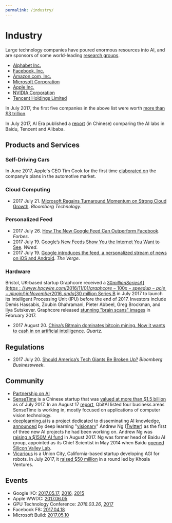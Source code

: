 ```yaml
---
permalink: /industry/
---
```

# Industry

Large technology companies have poured enormous resources into AI, and are sponsors of some world-leading [research groups](http://realai.org/labs/).

* [Alphabet Inc.](http://realai.org/industry/alphabet/)
* [Facebook, Inc.](http://realai.org/industry/facebook/)
* [Amazon.com, Inc.](http://realai.org/industry/amazon/)
* [Microsoft Corporation](http://realai.org/industry/microsoft/)
* [Apple Inc.](http://realai.org/industry/apple/)
* [NVIDIA Corporation](http://realai.org/industry/nvidia/)
* [Tencent Holdings Limited](http://realai.org/industry/tencent/)

In July 2017, the first five companies in the above list were worth [more than $3 trillion](https://techcrunch.com/2017/07/19/techs-5-biggest-players-now-worth-3-trillion/).

In July 2017, AI Era published a [report](https://www.sohu.com/a/157091076_473283) (in Chinese) comparing the AI labs in Baidu, Tencent and Alibaba.

## Products and Services

### Self-Driving Cars

In June 2017, Apple's CEO Tim Cook for the first time [elaborated on](https://www.bloomberg.com/news/articles/2017-06-13/cook-says-apple-is-focusing-on-making-an-autonomous-car-system) the company’s plans in the automotive market.

### Cloud Computing

* 2017 July 21. [Microsoft Regains Turnaround Momentum on Strong Cloud Growth](https://www.bloomberg.com/news/articles/2017-07-20/microsoft-sales-profit-top-estimates-as-cloud-growth-marches-on). *Bloomberg Technology*.

### Personalized Feed

* 2017 July 26. [How The New Google Feed Can Outperform Facebook](https://www.forbes.com/sites/nelsongranados/2017/07/26/how-the-new-google-feed-can-outperform-facebook/). *Forbes*.
* 2017 July 19. [Google’s New Feeds Show You the Internet You Want to See](https://www.wired.com/story/googles-new-feeds-show-you-the-internet-you-want-to-see). *Wired*.
* 2017 July 19. [Google introduces the feed, a personalized stream of news on iOS and Android](https://www.theverge.com/2017/7/19/15994156/google-feed-personalized-news-stream-android-ios-app). *The Verge*.

### Hardware

Bristol, UK-based startup Graphcore received a [$30 million Series A](https://www.hpcwire.com/2016/11/01/graphcore-100x-speedup-pcie-plugin/) in November 2016, and a [$30 million Series B](https://www.hpcwire.com/2017/07/20/graphcore-readies-launch-16nm-colossus-ipu-chip/) in July 2017 to launch its Intelligent Processing Unit (IPU) before the end of 2017. Investors include Demis Hassabis, Zoubin Ghahramani, Pieter Abbeel, Greg Brockman, and Ilya Sutskever. Graphcore released [stunning "brain scans" images](http://www.wired.co.uk/article/ai-machine-learning-brain-scan) in February 2017.

* 2017 August 20. [China’s Bitmain dominates bitcoin mining. Now it wants to cash in on artificial intelligence](https://qz.com/1053799/chinas-bitmain-dominates-bitcoin-mining-now-it-wants-to-cash-in-on-artificial-intelligence/). *Quartz*.

## Regulations

* 2017 July 20. [Should America’s Tech Giants Be Broken Up?](https://www.bloomberg.com/news/articles/2017-07-20/should-america-s-tech-giants-be-broken-up) *Bloomberg Businessweek*.

## Community 

* [Partnership on AI](http://realai.org/industry/pai/)
* [SenseTime](https://www.sensetime.com/) is a Chinese startup that was [valued at more than $1.5 billion](https://www.wsj.com/articles/saving-face-investment-in-recognition-technology-heats-up-in-china-1499763603) as of July 2017.  In an August 17 [report](https://zhuanlan.zhihu.com/p/28575934), QbitAI listed four business areas SenseTime is working in, mostly focused on applications of computer vision technology.
* [deeplearning.ai](https://www.deeplearning.ai/) is a project dedicated to disseminating AI knowledge, [announced](https://medium.com/@andrewng/deeplearning-ai-announcing-new-deep-learning-courses-on-coursera-43af0a368116) by deep learning "[visionary](https://venturebeat.com/2014/05/16/baidu-snatches-googles-deep-learning-visionary-andrew-ng-as-its-chief-scientist/)" Andrew Ng ([Twitter](https://twitter.com/AndrewYNg)) as the first of three new AI projects he had been working on. Andrew Ng was [raising a $150M AI fund](https://techcrunch.com/2017/08/15/andrew-ng-is-raising-a-150m-ai-fund/) in August 2017. Ng was former head of Baidu AI group, appointed as its Chief Scientist in May 2014 when Baidu [opened Silicon Valley Lab](http://ir.baidu.com/phoenix.zhtml?c=188488&p=irol-newsArticle&ID=1931950).
* [Vicarious](https://www.vicarious.com/) is a Union City, California-based startup developing AGI for robots. In July 2017, it [raised $50 million](https://venturebeat.com/2017/07/25/khosla-ventures-leads-50-million-investment-in-vicarious-ai-tech/) in a round led by Khosla Ventures.

## Events

* Google I/O: [2017.05.17](https://events.google.com/io/), [2016](https://events.google.com/io2016/), [2015](https://events.google.com/io2016/)
* Apple WWDC: [2017.06.05](https://developer.apple.com/wwdc/)
* GPU Technology Conference: *2018.03.26*, [2017](http://www.gputechconf.com/)
* Facebook F8: [2017.04.18](https://www.fbf8.com/)
* Microsoft Build: [2017.05.10](https://build.microsoft.com/)
